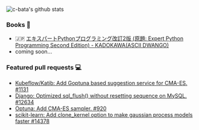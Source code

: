![c-bata's github stats](https://github-readme-stats.vercel.app/api?username=c-bata&count_private=tru&show_icons=true&hide=contribs,issues)

### Books :book:

* :jp: [エキスパートPythonプログラミング改訂2版 (原題: Expert Python Programming Second Edition) - KADOKAWA(ASCII DWANGO)](https://www.amazon.co.jp/dp/4048930613/)
* coming soon...

### Featured pull requests :computer:

* [Kubeflow/Katib: Add Goptuna based suggestion service for CMA-ES. #1131](https://github.com/kubeflow/katib/pull/1131)
* [Django: Optimized sql_flush() without resetting sequence on MySQL. #12634](https://github.com/django/django/pull/12634)
* [Optuna: Add CMA-ES sampler. #920](https://github.com/optuna/optuna/pull/920)
* [scikit-learn: Add clone_kernel option to make gaussian process models faster #14378](https://github.com/scikit-learn/scikit-learn/pull/14378)


<!--
**c-bata/c-bata** is a ✨ _special_ ✨ repository because its `README.md` (this file) appears on your GitHub profile.

Here are some ideas to get you started:

- 🔭 I’m currently working on ...
- 🌱 I’m currently learning ...
- 👯 I’m looking to collaborate on ...
- 🤔 I’m looking for help with ...
- 💬 Ask me about ...
- 📫 How to reach me: ...
- 😄 Pronouns: ...
- ⚡ Fun fact: ...


#### Blog posts :pen:

* [The internal of go-prompt: How to control the rich terminal UI (Part I).](https://medium.com/@c_bata_/the-internal-of-go-prompt-how-to-control-the-rich-terminal-ui-part-i-7d22bdfe6b9a)
* [Optimizing Go programs by AVX2 using Auto-Vectorization in LLVM.](https://medium.com/@c_bata_/optimizing-go-by-avx2-using-auto-vectorization-in-llvm-118f7b366969)
* [How to write cross-platform packet capture from scratch in 1000 LOC.](https://medium.com/@c_bata_/how-to-write-cross-platform-packet-capture-using-raw-socket-and-bpf-bab3b614bc03)


#### Web development

* [rtmp: Server implementation of Adobe's RTMP 1.0 protocol in Go.](https://github.com/c-bata/rtmp)
* [kobin: Type Hints friendly web framework for Python3.6+](https://github.com/kobinpy/kobin)
* [kwsgi: yet another WSGI server implementation](https://github.com/kobinpy/kwsgi)
* [pysearch: Web crawler and Search engine in Python.](https://github.com/c-bata/pysearch)
* [gosearch: Web crawler and Search engine in Go.](https://github.com/c-bata/gosearch)
* [ng2-card: Card view component for angular2](https://github.com/c-bata/ng2-card)

#### System programming

* [systracer: Yet another system call tracer written in Go.](https://github.com/c-bata/systracer)
* [xpcap: Cross-platform Packet Capture which supports Linux and macOS(BSD) in 1000 LOC without depending on libpcap.](https://github.com/c-bata/xpcap)

#### Machine learning

* [goptuna: Distributed hyperparameter optimization framework, inspired by Optuna.](https://github.com/c-bata/goptuna)
* [cmaes: Lightweight Covariance Matrix Adaptation Evolution Strategy (CMA-ES) implementation for Python.](https://github.com/CyberAgent/cmaes)
* [pandas-validator: Validation Library for pandas' DataFrame and Series.](https://github.com/c-bata/pandas-validator)
* [outlier-utils: Utility library for detecting and removing outliers from normally distributed datasets using the Smirnov-Grubbs test.](https://github.com/c-bata/outlier-utils)

#### Terminnal control

* [go-prompt: ]()
* [kube-prompt: ]()

#### Mobile or Desktop apps

* [react-native-focus-scroll: React Native Library to detect children that are focused on ScrollView.](https://github.com/c-bata/react-native-focus-scroll)
* [comet: Desktop application for displaying the hashtag tweets when you talk at a conference.](https://github.com/c-bata/comet)

-->

